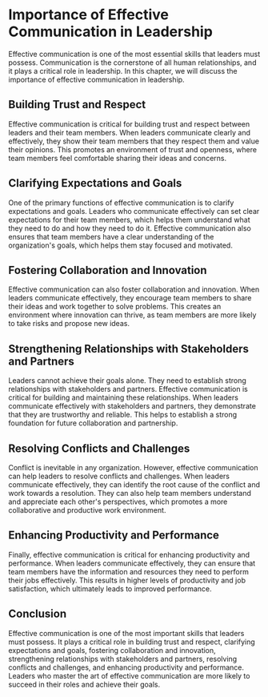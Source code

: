 Importance of Effective Communication in Leadership
============================================================================================

Effective communication is one of the most essential skills that leaders must possess. Communication is the cornerstone of all human relationships, and it plays a critical role in leadership. In this chapter, we will discuss the importance of effective communication in leadership.

Building Trust and Respect
--------------------------

Effective communication is critical for building trust and respect between leaders and their team members. When leaders communicate clearly and effectively, they show their team members that they respect them and value their opinions. This promotes an environment of trust and openness, where team members feel comfortable sharing their ideas and concerns.

Clarifying Expectations and Goals
---------------------------------

One of the primary functions of effective communication is to clarify expectations and goals. Leaders who communicate effectively can set clear expectations for their team members, which helps them understand what they need to do and how they need to do it. Effective communication also ensures that team members have a clear understanding of the organization's goals, which helps them stay focused and motivated.

Fostering Collaboration and Innovation
--------------------------------------

Effective communication can also foster collaboration and innovation. When leaders communicate effectively, they encourage team members to share their ideas and work together to solve problems. This creates an environment where innovation can thrive, as team members are more likely to take risks and propose new ideas.

Strengthening Relationships with Stakeholders and Partners
----------------------------------------------------------

Leaders cannot achieve their goals alone. They need to establish strong relationships with stakeholders and partners. Effective communication is critical for building and maintaining these relationships. When leaders communicate effectively with stakeholders and partners, they demonstrate that they are trustworthy and reliable. This helps to establish a strong foundation for future collaboration and partnership.

Resolving Conflicts and Challenges
----------------------------------

Conflict is inevitable in any organization. However, effective communication can help leaders to resolve conflicts and challenges. When leaders communicate effectively, they can identify the root cause of the conflict and work towards a resolution. They can also help team members understand and appreciate each other's perspectives, which promotes a more collaborative and productive work environment.

Enhancing Productivity and Performance
--------------------------------------

Finally, effective communication is critical for enhancing productivity and performance. When leaders communicate effectively, they can ensure that team members have the information and resources they need to perform their jobs effectively. This results in higher levels of productivity and job satisfaction, which ultimately leads to improved performance.

Conclusion
----------

Effective communication is one of the most important skills that leaders must possess. It plays a critical role in building trust and respect, clarifying expectations and goals, fostering collaboration and innovation, strengthening relationships with stakeholders and partners, resolving conflicts and challenges, and enhancing productivity and performance. Leaders who master the art of effective communication are more likely to succeed in their roles and achieve their goals.
